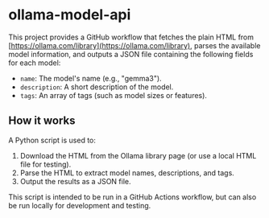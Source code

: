 # ollama-model-api

This project provides a GitHub workflow that fetches the plain HTML from [https://ollama.com/library](https://ollama.com/library), parses the available model information, and outputs a JSON file containing the following fields for each model:

- `name`: The model's name (e.g., "gemma3").
- `description`: A short description of the model.
- `tags`: An array of tags (such as model sizes or features).

## How it works

A Python script is used to:

1. Download the HTML from the Ollama library page (or use a local HTML file for testing).
2. Parse the HTML to extract model names, descriptions, and tags.
3. Output the results as a JSON file.

This script is intended to be run in a GitHub Actions workflow, but can also be run locally for development and testing.
